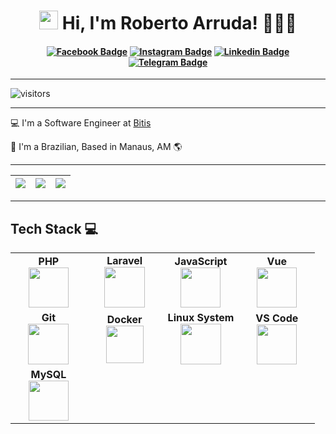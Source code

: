 <h1 align="center">
  <img src="https://media.giphy.com/media/hvRJCLFzcasrR4ia7z/giphy.gif" width="30px"> Hi, I'm Roberto Arruda! 👨🏻‍💻
</h1>

<h4 align="center">

[![Facebook Badge](https://img.shields.io/badge/-Facebook-blue?style=for-the-badge&logo=Facebook&logoColor=white&link=https://github.com/roberto0arruda)](https://www.facebook.com/roberto0arruda/)
[![Instagram Badge](https://img.shields.io/badge/Instagram-E4405F?style=for-the-badge&logo=instagram&logoColor=white)](https://www.instagram.com/roberto0arruda/)
[![Linkedin Badge](https://img.shields.io/badge/-Linkedin-blue?style=for-the-badge&logo=Linkedin&logoColor=white&link=https://github.com/roberto0arruda)](https://www.linkedin.com/in/roberto0arruda/)
[![Telegram Badge](https://img.shields.io/badge/Telegram-2CA5E0?style=for-the-badge&logo=telegram&logoColor=white)](https://t.me/roberto0arruda)

</h4>

___
![visitors](https://visitor-badge.glitch.me/badge?page_id=roberto0arruda.roberto0arruda)

___
💻 I'm a Software Engineer at [Bitis](https://www.bitis.com.br/)

🏡 I'm a Brazilian, Based in Manaus, AM 🌎
___

| ![](http://github-profile-summary-cards.vercel.app/api/cards/stats?username=roberto0arruda&theme=nord_dark) | ![](http://github-profile-summary-cards.vercel.app/api/cards/repos-per-language?username=roberto0arruda&hide=Html&theme=nord_dark) | ![](http://github-profile-summary-cards.vercel.app/api/cards/most-commit-language?username=roberto0arruda&theme=nord_dark) |
| :-: | :-: | :-: |

___
## Tech Stack :computer:

<table>
  <tbody>
    <tr>
      <td width="25%" align="center">
        <span><b><center>PHP</center></b></span>
        <img height="64px" src="https://cdn.svgporn.com/logos/php.svg">
      </td>
      <td width="25%" align="center">
        <span><b><center>Laravel</center></b></span>
        <img height=65px src="https://cdn.svgporn.com/logos/laravel.svg">
      </td>
      <td width="25%" align="center">
        <span><b><center>JavaScript</center></b></span>
        <img height="64px" src="https://cdn.svgporn.com/logos/javascript.svg">
      </td>
      <td width="25%" align="center">
        <span><b><center>Vue</center></b></span>
        <img height="64px" src="https://cdn.svgporn.com/logos/vue.svg">
      </td>
    </tr>
    <tr>
      <td width="25%" align="center">
        <span><b><center>Git</center></b></span>
        <img height=65px src="https://git-scm.com/images/logos/downloads/Git-Logo-2Color.png">
      </td>
      <td width="25%" align="center">
        <span><b><center>Docker</center></b></span>
        <img height=60px src="https://encrypted-tbn0.gstatic.com/images?q=tbn%3AANd9GcTApU_6Eg4oWx3NMhLifHmNEkxjeMxfd3oGUA&usqp=CAU">
      </td>
      <td width="25%" align="center">
        <span><b><center>Linux System</center></b></span>
        <img height=65px src="https://upload.wikimedia.org/wikipedia/commons/a/af/Tux.png">
      </td>
      <td width="25%" align="center">
        <span><b><center>VS Code</center></b></span>
        <img height="64px" src="https://cdn.svgporn.com/logos/visual-studio-code.svg">
      </td>
    </tr>
    <tr>
      <td width="25%" align="center">
        <span><b><center>MySQL</center></b></span>
        <img height="64px" src="https://cdn.svgporn.com/logos/mysql.svg">
      </td>
    </tr>
  </tbody>
</table>
